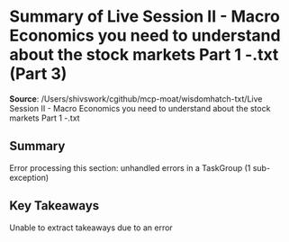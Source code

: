 # Summary of Live Session II - Macro Economics you need to understand about the stock markets Part 1 -.txt (Part 3)

**Source**: /Users/shivswork/cgithub/mcp-moat/wisdomhatch-txt/Live Session II - Macro Economics you need to understand about the stock markets Part 1 -.txt

## Summary
Error processing this section: unhandled errors in a TaskGroup (1 sub-exception)

## Key Takeaways
Unable to extract takeaways due to an error
